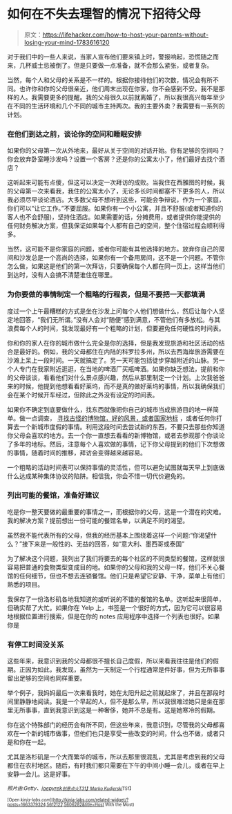 # 如何在不失去理智的情况下招待父母

> 原文：<https://lifehacker.com/how-to-host-your-parents-without-losing-your-mind-1783616120>

对于我们中的一些人来说，当家人宣布他们要来镇上时，警报响起，恐慌随之而来，几杯威士忌被倒了。但是只要做一点准备，就不会那么紧张，或者复杂。



当然，每个人和父母的关系是不一样的。根据你接待他们的次数，情况会有所不同。也许你和你的父母很亲近，他们周末出现在你家，你不会感到不安。我不是那样的人。我需要更多的提醒。我的父母很久以前就离婚了，所以我很高兴每年至少在不同的生活环境和几个不同的城市主持两次。我的主要外卖？我需要有一系列的计划。

### 在他们到达之前，谈论你的空间和睡眠安排

如果你的父母第一次从外地来，最好从关于空间的对话开始。你有足够的空间吗？你会放弃卧室睡沙发吗？设置一个客房？还是你的公寓太小了，他们最好去找个酒店？

这听起来可能有点傻，但这可以决定一次拜访的成败。当我住在西雅图的时候，我的父母第一次来看我，我住的公寓太小了，无论多长时间都塞不下更多的人，所以我必须尽早谈论酒店。大多数父母不想听到这些，可能会争辩说，作为一个家庭，你们可以“让它工作。”不要屈服。如果你有一个小公寓，并且不舒服(或者知道你的客人也不会舒服)，坚持住酒店。如果需要的话，分摊费用，或者提供你能提供的任何财务解决方案，但我保证如果每个人都有自己的空间，整个住宿过程会顺利得多。

当然，这可能不是你家庭的问题，或者你可能有其他选择的地方。放弃你自己的房间和沙发总是一个高尚的选择，如果你有一个备用房间，这不是一个问题。不管你怎么做，如果这是他们的第一次拜访，只要确保每个人都在同一页上，这样当他们到达时，没有人会搞不清楚谁住在哪里。

### 为你要做的事情制定一个粗略的行程表，但是不要把一天都填满

度过一个上午最糟糕的方式是坐在沙发上问每个人他们想做什么，然后让每个人坚定地回答，“我们无所谓。”没有人会对“随便”感到满意，不管他们有多放松。与其浪费每个人的时间，我发现最好有一个粗略的计划，但要避免任何硬性的时间表。

你和你的家人在你的城市做什么完全是你的选择，但是我发现旅游和社区活动的结合是最好的。例如，我的父母都住在内陆的科罗拉多州，所以去西海岸旅游需要在沙滩上呆上一段时间。一天就搞定了。另一天可能包括徒步穿越附近的山脉。另一个人专门在我家附近逛逛，在当地的啤酒厂买瓶啤酒。如果你缺乏想法，提前和你的父母谈谈，看看他们对什么景点感兴趣，然后从那里制定一个计划。上次我爸爸来的时候，他提到他想看看好莱坞，而不是真的做好莱坞的事情，所以我确保我们会在某个时候开车经过，但除此之外没有设定的时间表。

如果你不确定到底要做什么，找东西就像把你自己的城市当成旅游目的地一样简单。做一点调查， [寻找古怪的博物馆，好的风景，或者国家地标](https://lifehacker.com/how-to-ditch-tourist-spots-and-build-your-own-kickass-v-1566817968) ，或者任何你打算去一个新城市度假的事情。利用这段时间去尝试新的东西，不要只去那些你知道你父母会喜欢的地方。去一个你一直想去看看的新博物馆，或者去参观那个你谈论了多年的地标。然后，注意每个人喜欢做的事情，记下你父母提到的他们下次想做的事情，随着时间的推移，拜访会变得越来越容易。

一个粗略的活动时间表可以保持事情的灵活性，但可以避免试图就每天早上到底做什么达成某种集体协议的陷阱。相信我，你会不惜一切代价避免的。

### 列出可能的餐馆，准备好建议

吃是你一整天要做的最重要的事情之一，而根据你的父母，这是一个潜在的灾难。我的解决方案？提前想出一份可能的餐馆名单，以满足不同的渴望。

虽然我不能代表所有的父母，但我的经历基本上围绕着这样一个问题:“你渴望什么？”接下来是一般性的、无益的回答，如“意大利、墨西哥或泰国”

为了解决这个问题，我列出了我们将要去的每个社区的不同类型的餐馆，这样就很容易把普通的食物类型变成目的地。如果你的父母和我的父母一样，他们不关心餐馆的任何细节，但也不想去连锁餐馆。他们只是希望它安静、干净，菜单上有他们熟悉的项目。

我保存了一份洛杉矶各地我知道的或听说的不错的餐馆的名单。这听起来很简单，但确实帮了大忙。如果你在 Yelp 上，书签是一个很好的方式，因为它可以很容易地根据位置进行搜索，但是在你的 notes 应用程序中选择一个列表也很好。如果你是

### 有停工时间没关系

这些年来，我意识到我的父母都很不擅长自己度假，所以来看我往往是他们的假期。正因为如此，我发现，虽然为一天制定一个行程通常是件好事，但为无所事事留出足够的空间也同样重要。

举个例子，我妈妈最后一次来看我时，她在太阳升起之前就起床了，并且在那段时间里静静地阅读。我是一个早起的人，但不是那么早，所以我很难过她只是坐在那里无所事事，直到我意识到这是一种奢侈，她并不总是有。这是她寒冷的假期。

你在这个特殊部门的经历会有所不同，但这些年来，我意识到，尽管我的父母都喜欢在一个新的城市做事，但他们也只是享受一些改变的时间，什么也不做，或者只是和你在一起。

尤其是洛杉矶是一个大而繁华的城市，所以去那里很混乱，尤其是考虑到我的父母都住在农村地区。随后，有时我们都只需要在下午的中间小睡一会儿，或者在早上安静一会儿。这是好事。

*<small>照片由:Getty、</small>*[*<small>joepyrek</small>*](https://www.flickr.com/photos/joepyrek/7172594187/)*<small></small>*<small>[*<small>创意点火</small>*](https://www.flickr.com/photos/centermez/7009443657/)*<small></small>*<small>[*T31】Marko Kudjerski*](https://www.flickr.com/photos/marko8904/5373142112/)T51】</small></small>

<small><small>[Open *kinja-labs.com*](http://kinja-labs.com/related-widget/?posts=1663379324,5612122,5606282&title=Host With the Most)</small></small><small><small></small></small>
